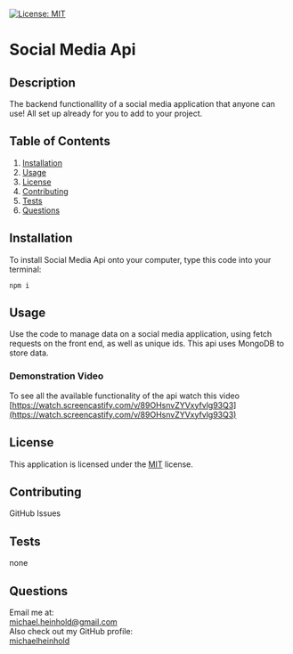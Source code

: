   [![License: MIT](https://img.shields.io/badge/License-MIT-yellow.svg)](https://opensource.org/licenses/MIT)
  # Social Media Api
  ## Description
  The backend functionallity of a social media application that anyone can use! All set up already for you to add to your project. 
  ## Table of Contents
  1. [Installation](#installation)
  2. [Usage](#usage)
  3. [License](#license)
  4. [Contributing](#contributing)
  5. [Tests](#tests)
  6. [Questions](#questions)

  ## Installation
  To install Social Media Api onto your computer, type this code into your terminal:
  ```
  npm i
  ```

  ## Usage
  Use the code to manage data on a social media application, using fetch requests on the front end, as well as unique ids.
  This api uses MongoDB to store data.
  
  ### Demonstration Video
  To see all the available functionality of the api watch this video [https://watch.screencastify.com/v/89OHsnvZYVxyfvlg93Q3](https://watch.screencastify.com/v/89OHsnvZYVxyfvlg93Q3)

  ## License
  
  This application is licensed under the [MIT](https://spdx.org/licenses/MIT.html) license.
  
  ## Contributing
  GitHub Issues

  ## Tests
  none

  ## Questions
  Email me at: \
  [michael.heinhold@gmail.com](michael.heinhold@gmail.com)\
  Also check out my GitHub profile:\
  [michaelheinhold](https://github.com/michaelheinhold)
